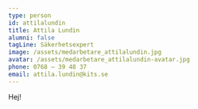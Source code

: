 ```yaml
---
type: person
id: attilalundin
title: Attila Lundin
alumni: false
tagLine: Säkerhetsexpert
image: /assets/medarbetare_attilalundin.jpg
avatar: /assets/medarbetare_attilalundin-avatar.jpg
phone: 0768 – 39 48 37
email: attila.lundin@kits.se
---
```

Hej!